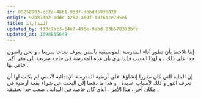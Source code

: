 ```yaml
---
id: 96258903-cc2e-48b1-933f-dbbdd5936820
origin: 97b873b2-eddc-4282-a69f-1876ace785e6
title: البدايات
updated_by: f33c7ac3-14e7-496e-9ebd-03b570383bfc
updated_at: 1698855649
---
```

إننا نلاحظ بأن تطور أداء المدرسة الموسيقية بآسني يعرف نجاحا سريعا ، و نحن راضون جدا على ذلك ، و لهذا السبب فإننا نرى بأن هذه المدرسة في حاجة سريعة إلى مقر أكبر خاص بها .

إن البناية التي كان مقررا إنشاؤها على أرضية المدرسة الإبتدائية لآسني لم يكتب لها أن تعرف النور و ذلك لأسباب عديدة ، و هذا ما دفعنا إلى البحث عن شراء بقعة أرضية في مكان آخر ، هذا الأمر ، الذي كان خاصة في البداية ، صعب جدا تحقيقه .